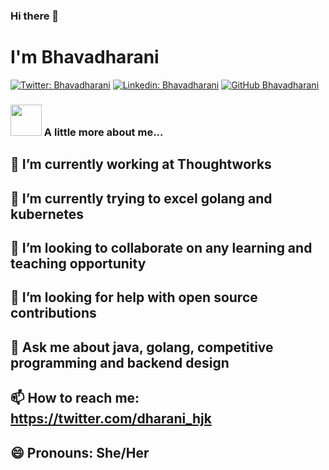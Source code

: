 ### Hi there 👋


# I'm Bhavadharani

[![Twitter: Bhavadharani](https://img.shields.io/twitter/follow/bhava_hjk?style=social)](https://twitter.com/dharani_hjk)
[![Linkedin: Bhavadharani](https://img.shields.io/badge/-bhavadharani-blue?style=flat-square&logo=Linkedin&logoColor=white&link=https://www.linkedin.com/in/bhavadharani/)](https://www.linkedin.com/in/bhavadharanik/)
[![GitHub Bhavadharani](https://img.shields.io/github/followers/bhavadharanik?label=follow&style=social)](https://github.com/bhavadharanik)


### <img src="https://media.giphy.com/media/VgCDAzcKvsR6OM0uWg/giphy.gif" width="50"> A little more about me...  


## 🔭 I’m currently working at Thoughtworks
## 🌱 I’m currently trying to excel golang and kubernetes
## 👯 I’m looking to collaborate on any learning and teaching opportunity 
## 🤔 I’m looking for help with open source contributions
## 💬 Ask me about java, golang, competitive programming and backend design
## 📫 How to reach me: https://twitter.com/dharani_hjk
## 😄 Pronouns: She/Her

<!--
**bhavadharanik/bhavadharanik** is a ✨ _special_ ✨ repository because its `README.md` (this file) appears on your GitHub profile.

Here are some ideas to get you started:

- 🔭 I’m currently working on ...
- 🌱 I’m currently learning ...
- 👯 I’m looking to collaborate on ...
- 🤔 I’m looking for help with ...
- 💬 Ask me about ...
- 📫 How to reach me: ...
- 😄 Pronouns: ...
- ⚡ Fun fact: ...
-->
